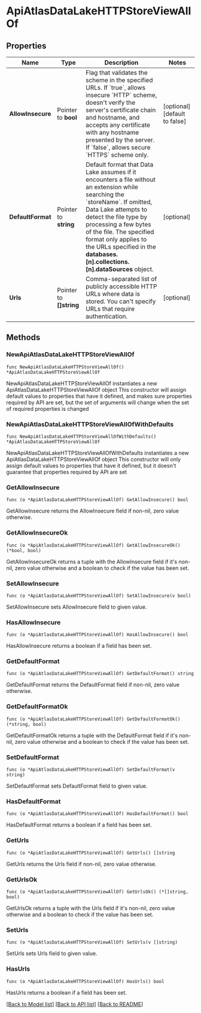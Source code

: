 # ApiAtlasDataLakeHTTPStoreViewAllOf

## Properties

Name | Type | Description | Notes
------------ | ------------- | ------------- | -------------
**AllowInsecure** | Pointer to **bool** | Flag that validates the scheme in the specified URLs. If &#x60;true&#x60;, allows insecure &#x60;HTTP&#x60; scheme, doesn&#39;t verify the server&#39;s certificate chain and hostname, and accepts any certificate with any hostname presented by the server. If &#x60;false&#x60;, allows secure &#x60;HTTPS&#x60; scheme only. | [optional] [default to false]
**DefaultFormat** | Pointer to **string** | Default format that Data Lake assumes if it encounters a file without an extension while searching the &#x60;storeName&#x60;. If omitted, Data Lake attempts to detect the file type by processing a few bytes of the file. The specified format only applies to the URLs specified in the **databases.[n].collections.[n].dataSources** object. | [optional] 
**Urls** | Pointer to **[]string** | Comma-separated list of publicly accessible HTTP URLs where data is stored. You can&#39;t specify URLs that require authentication. | [optional] 

## Methods

### NewApiAtlasDataLakeHTTPStoreViewAllOf

`func NewApiAtlasDataLakeHTTPStoreViewAllOf() *ApiAtlasDataLakeHTTPStoreViewAllOf`

NewApiAtlasDataLakeHTTPStoreViewAllOf instantiates a new ApiAtlasDataLakeHTTPStoreViewAllOf object
This constructor will assign default values to properties that have it defined,
and makes sure properties required by API are set, but the set of arguments
will change when the set of required properties is changed

### NewApiAtlasDataLakeHTTPStoreViewAllOfWithDefaults

`func NewApiAtlasDataLakeHTTPStoreViewAllOfWithDefaults() *ApiAtlasDataLakeHTTPStoreViewAllOf`

NewApiAtlasDataLakeHTTPStoreViewAllOfWithDefaults instantiates a new ApiAtlasDataLakeHTTPStoreViewAllOf object
This constructor will only assign default values to properties that have it defined,
but it doesn't guarantee that properties required by API are set

### GetAllowInsecure

`func (o *ApiAtlasDataLakeHTTPStoreViewAllOf) GetAllowInsecure() bool`

GetAllowInsecure returns the AllowInsecure field if non-nil, zero value otherwise.

### GetAllowInsecureOk

`func (o *ApiAtlasDataLakeHTTPStoreViewAllOf) GetAllowInsecureOk() (*bool, bool)`

GetAllowInsecureOk returns a tuple with the AllowInsecure field if it's non-nil, zero value otherwise
and a boolean to check if the value has been set.

### SetAllowInsecure

`func (o *ApiAtlasDataLakeHTTPStoreViewAllOf) SetAllowInsecure(v bool)`

SetAllowInsecure sets AllowInsecure field to given value.

### HasAllowInsecure

`func (o *ApiAtlasDataLakeHTTPStoreViewAllOf) HasAllowInsecure() bool`

HasAllowInsecure returns a boolean if a field has been set.

### GetDefaultFormat

`func (o *ApiAtlasDataLakeHTTPStoreViewAllOf) GetDefaultFormat() string`

GetDefaultFormat returns the DefaultFormat field if non-nil, zero value otherwise.

### GetDefaultFormatOk

`func (o *ApiAtlasDataLakeHTTPStoreViewAllOf) GetDefaultFormatOk() (*string, bool)`

GetDefaultFormatOk returns a tuple with the DefaultFormat field if it's non-nil, zero value otherwise
and a boolean to check if the value has been set.

### SetDefaultFormat

`func (o *ApiAtlasDataLakeHTTPStoreViewAllOf) SetDefaultFormat(v string)`

SetDefaultFormat sets DefaultFormat field to given value.

### HasDefaultFormat

`func (o *ApiAtlasDataLakeHTTPStoreViewAllOf) HasDefaultFormat() bool`

HasDefaultFormat returns a boolean if a field has been set.

### GetUrls

`func (o *ApiAtlasDataLakeHTTPStoreViewAllOf) GetUrls() []string`

GetUrls returns the Urls field if non-nil, zero value otherwise.

### GetUrlsOk

`func (o *ApiAtlasDataLakeHTTPStoreViewAllOf) GetUrlsOk() (*[]string, bool)`

GetUrlsOk returns a tuple with the Urls field if it's non-nil, zero value otherwise
and a boolean to check if the value has been set.

### SetUrls

`func (o *ApiAtlasDataLakeHTTPStoreViewAllOf) SetUrls(v []string)`

SetUrls sets Urls field to given value.

### HasUrls

`func (o *ApiAtlasDataLakeHTTPStoreViewAllOf) HasUrls() bool`

HasUrls returns a boolean if a field has been set.


[[Back to Model list]](../README.md#documentation-for-models) [[Back to API list]](../README.md#documentation-for-api-endpoints) [[Back to README]](../README.md)


